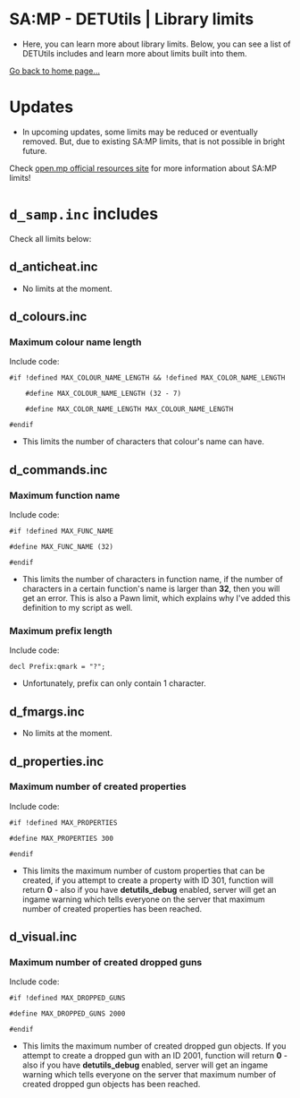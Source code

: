 # SA:MP - DETUtils | Library limits

- Here, you can learn more about library limits. Below, you can see a list of DETUtils includes and learn more about limits built into them.

[Go back to home page...](README.md)

# Updates

- In upcoming updates, some limits may be reduced or eventually removed. But, due to existing SA:MP limits, that is not possible in bright future.

Check [open.mp official resources site](https://open.mp/docs/scripting/resources/limits) for more information about SA:MP limits!

# ``d_samp.inc`` includes
Check all limits below:
## d_anticheat.inc

- No limits at the moment.

## d_colours.inc

### Maximum colour name length
Include code:
```pawn
#if !defined MAX_COLOUR_NAME_LENGTH && !defined MAX_COLOR_NAME_LENGTH

    #define MAX_COLOUR_NAME_LENGTH (32 - 7)
    
    #define MAX_COLOR_NAME_LENGTH MAX_COLOUR_NAME_LENGTH

#endif
```
- This limits the number of characters that colour's name can have. 

## d_commands.inc

### Maximum function name
Include code:
```pawn
#if !defined MAX_FUNC_NAME

#define MAX_FUNC_NAME (32)

#endif
```
- This limits the number of characters in function name, if the number of characters in a certain function's name is larger than **32**, then you will get an error. This is also a Pawn limit, which explains why I've added this definition to my script as well.

### Maximum prefix length
Include code:
```pawn
decl Prefix:qmark = "?";
```
- Unfortunately, prefix can only contain 1 character.

## d_fmargs.inc

- No limits at the moment.

## d_properties.inc

### Maximum number of created properties
Include code:
```pawn
#if !defined MAX_PROPERTIES

#define MAX_PROPERTIES 300

#endif
```
- This limits the maximum number of custom properties that can be created, if you attempt to create a property with ID 301, function will return **0** - also if you have **detutils_debug** enabled, server will get an ingame warning which tells everyone on the server that maximum number of created properties has been reached.

## d_visual.inc

### Maximum number of created dropped guns
Include code:
```pawn
#if !defined MAX_DROPPED_GUNS

#define MAX_DROPPED_GUNS 2000

#endif
```

- This limits the maximum number of created dropped gun objects. If you attempt to create a dropped gun with an ID 2001, function will return **0** - also if you have **detutils_debug** enabled, server will get an ingame warning which tells everyone on the server that maximum number of created dropped gun objects has been reached.
